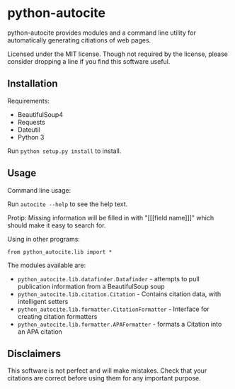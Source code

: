 python-autocite
============

python-autocite provides modules and a command line utility
for automatically generating citiations of web pages.

Licensed under the MIT license. Though not required by the
license, please consider dropping a line if you find this
software useful.

Installation
------------

Requirements:

* BeautifulSoup4
* Requests
* Dateutil
* Python 3

Run `python setup.py install` to install.

Usage
-----------
Command line usage:

Run `autocite --help` to see the help text.

Protip: Missing information will be filled in with "[[[field name]]]" which should make it easy to search for.

Using in other programs:

`from python_autocite.lib import *`

The modules available are:
* `python_autocite.lib.datafinder.Datafinder` - attempts to pull
publication information from a BeautifulSoup soup
* `python_autocite.lib.citation.Citation` - Contains citation data, 
with intelligent setters
* `python_autocite.lib.formatter.CitationFormatter` - Interface for
creating citation formatters
* `python_autocite.lib.formatter.APAFormatter` - formats a Citation
into an APA citation

Disclaimers
-----------
This software is not perfect and will make mistakes. Check that
your citations are correct before using them for any important
purpose.

